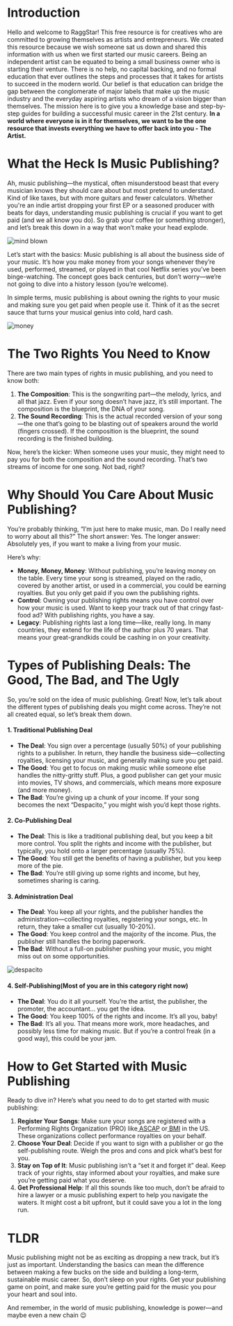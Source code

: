 <script lang='ts'>
  import BlogPageTemplate from '$lib/components/blog/BlogPageTemplate.svelte';
  import type { BlogCardProps } from '$lib/repositories/BlogPostRepository';
  import { ASSETS_PATH } from '$lib/repositories/BlogPostRepository';
  import { orderedBlogPosts } from '$lib/repositories/BlogPostRepository';
  import { page } from '$app/stores';

  const blogPostInfo: BlogCardProps = orderedBlogPosts.find((post) => post.slug === $page.route.id?.split('/')[3]);
  const assetsUrl = `${ASSETS_PATH}/${blogPostInfo.image}`;

  const gif1 = `${assetsUrl}/gif1.gif`;
  const gif2 = `${assetsUrl}/gif2.gif`;
  const gif3 = `${assetsUrl}/gif3.gif`;
  const img1 = `${assetsUrl}/img1.jpeg`;
</script>

<BlogPageTemplate
  title={blogPostInfo.title}
  subtitle={blogPostInfo.subtitle}
  published_date={blogPostInfo.date_published}
  coverImg={blogPostInfo.image}>

# Introduction

Hello and welcome to RaggStar! This free resource is for creatives who are committed to growing themselves as artists and entrepreneurs. We created this resource because we wish someone sat us down and shared this information with us when we first started our music careers. Being an independent artist can be equated to being a small business owner who is starting their venture. There is no help, no capital backing, and no formal education that ever outlines the steps and processes that it takes for artists to succeed in the modern world. Our belief is that education can bridge the gap between the conglomerate of major labels that make up the music industry and the everyday aspiring artists who dream of a vision bigger than themselves. The mission here is to give you a knowledge base and step-by-step guides for building a successful music career in the 21st century. **In a world where everyone is in it for themselves, we want to be the one resource that invests everything we have to offer back into you - The Artist.**

# What the Heck Is Music Publishing?

Ah, music publishing—the mystical, often misunderstood beast that every musician knows they should care about but most pretend to understand. Kind of like taxes, but with more guitars and fewer calculators. Whether you're an indie artist dropping your first EP or a seasoned producer with beats for days, understanding music publishing is crucial if you want to get paid (and we all know you do). So grab your coffee (or something stronger), and let’s break this down in a way that won’t make your head explode.

![mind blown]({gif1})

Let’s start with the basics: Music publishing is all about the business side of your music. It’s how you make money from your songs whenever they’re used, performed, streamed, or played in that cool Netflix series you’ve been binge-watching. The concept goes back centuries, but don’t worry—we’re not going to dive into a history lesson (you’re welcome).

In simple terms, music publishing is about owning the rights to your music and making sure you get paid when people use it. Think of it as the secret sauce that turns your musical genius into cold, hard cash.

![money]({gif2})


# The Two Rights You Need to Know

There are two main types of rights in music publishing, and you need to know both:



1. **The Composition**: This is the songwriting part—the melody, lyrics, and all that jazz. Even if your song doesn’t have jazz, it’s still important. The composition is the blueprint, the DNA of your song.
2. **The Sound Recording**: This is the actual recorded version of your song—the one that’s going to be blasting out of speakers around the world (fingers crossed). If the composition is the blueprint, the sound recording is the finished building.

Now, here’s the kicker: When someone uses your music, they might need to pay you for both the composition and the sound recording. That’s two streams of income for one song. Not bad, right?


# Why Should You Care About Music Publishing?

You’re probably thinking, “I’m just here to make music, man. Do I really need to worry about all this?” The short answer: Yes. The longer answer: Absolutely yes, if you want to make a living from your music.

Here’s why:



* **Money, Money, Money**: Without publishing, you’re leaving money on the table. Every time your song is streamed, played on the radio, covered by another artist, or used in a commercial, you could be earning royalties. But you only get paid if you own the publishing rights.
* **Control**: Owning your publishing rights means you have control over how your music is used. Want to keep your track out of that cringy fast-food ad? With publishing rights, you have a say.
* **Legacy**: Publishing rights last a long time—like, really long. In many countries, they extend for the life of the author plus 70 years. That means your great-grandkids could be cashing in on your creativity.


# Types of Publishing Deals: The Good, The Bad, and The Ugly

So, you’re sold on the idea of music publishing. Great! Now, let’s talk about the different types of publishing deals you might come across. They’re not all created equal, so let’s break them down.


#### **1. Traditional Publishing Deal**



* **The Deal**: You sign over a percentage (usually 50%) of your publishing rights to a publisher. In return, they handle the business side—collecting royalties, licensing your music, and generally making sure you get paid.
* **The Good**: You get to focus on making music while someone else handles the nitty-gritty stuff. Plus, a good publisher can get your music into movies, TV shows, and commercials, which means more exposure (and more money).
* **The Bad**: You’re giving up a chunk of your income. If your song becomes the next “Despacito,” you might wish you’d kept those rights.


#### **2. Co-Publishing Deal**



* **The Deal**: This is like a traditional publishing deal, but you keep a bit more control. You split the rights and income with the publisher, but typically, you hold onto a larger percentage (usually 75%).
* **The Good**: You still get the benefits of having a publisher, but you keep more of the pie.
* **The Bad**: You’re still giving up some rights and income, but hey, sometimes sharing is caring.


#### **3. Administration Deal**



* **The Deal**: You keep all your rights, and the publisher handles the administration—collecting royalties, registering your songs, etc. In return, they take a smaller cut (usually 10-20%).
* **The Good**: You keep control and the majority of the income. Plus, the publisher still handles the boring paperwork.
* **The Bad**: Without a full-on publisher pushing your music, you might miss out on some opportunities.

![despacito]({gif3})

#### **4. Self-Publishing(Most of you are in this category right now)**



* **The Deal**: You do it all yourself. You’re the artist, the publisher, the promoter, the accountant… you get the idea.
* **The Good**: You keep 100% of the rights and income. It’s all you, baby!
* **The Bad**: It’s all you. That means more work, more headaches, and possibly less time for making music. But if you’re a control freak (in a good way), this could be your jam.


# How to Get Started with Music Publishing

Ready to dive in? Here’s what you need to do to get started with music publishing:



1. **Register Your Songs**: Make sure your songs are registered with a Performing Rights Organization (PRO) like[ ASCAP](https://www.ascap.com/) or[ BMI](https://www.bmi.com/) in the US. These organizations collect performance royalties on your behalf.
2. **Choose Your Deal**: Decide if you want to sign with a publisher or go the self-publishing route. Weigh the pros and cons and pick what’s best for you.
3. **Stay on Top of It**: Music publishing isn’t a “set it and forget it” deal. Keep track of your rights, stay informed about your royalties, and make sure you’re getting paid what you deserve.
4. **Get Professional Help**: If all this sounds like too much, don’t be afraid to hire a lawyer or a music publishing expert to help you navigate the waters. It might cost a bit upfront, but it could save you a lot in the long run.


# TLDR

Music publishing might not be as exciting as dropping a new track, but it’s just as important. Understanding the basics can mean the difference between making a few bucks on the side and building a long-term, sustainable music career. So, don’t sleep on your rights. Get your publishing game on point, and make sure you’re getting paid for the music you pour your heart and soul into.

And remember, in the world of music publishing, knowledge is power—and maybe even a new chain 😉


</BlogPageTemplate>
